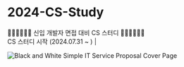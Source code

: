 # 2024-CS-Study
👨🏻‍💻👩🏻‍💻 신입 개발자 면접 대비 CS 스터디 👨🏻‍💻👩🏻‍💻 
<br/>
CS 스터디 시작 (2024.07.31 ~ ) |


![Black and White Simple IT Service Proposal Cover Page](https://github.com/user-attachments/assets/69dca3d5-919c-47a1-a3bd-cd5aa1fb8710)
